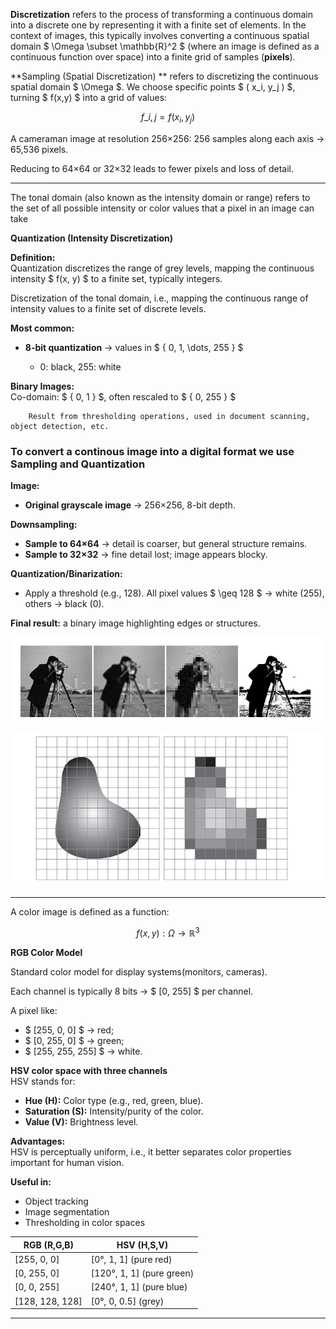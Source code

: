 **Discretization** refers to the process of transforming a continuous domain into a discrete one by representing it with a finite set of elements. In the context of images, this typically involves converting a continuous spatial domain $ \Omega \subset \mathbb{R}^2 $ (where an image is defined as a continuous function over space) into a finite grid of samples (**pixels**).

**Sampling (Spatial Discretization) ** refers to discretizing the continuous spatial domain $ \Omega $. We choose specific points $ ( x_i, y_j ) $, turning $ f(x,y) $ into a grid of values:

$$ f\_{i,j} = f(x_i, y_j) $$

A cameraman image at resolution 256×256: 256 samples along each axis → 65,536 pixels.

Reducing to 64×64 or 32×32 leads to fewer pixels and loss of detail.

<hr>

The tonal domain (also known as the intensity domain or range) refers to the set of all possible intensity or color values that a pixel in an image can take

**Quantization (Intensity Discretization)**

**Definition:**  
Quantization discretizes the range of grey levels, mapping the continuous intensity $ f(x, y) $ to a finite set, typically integers.

Discretization of the tonal domain, i.e., mapping the continuous range of intensity values to a finite set of discrete levels.

**Most common:**

-   **8-bit quantization** → values in $ \{ 0, 1, \dots, 255 \} $

    -   0: black, 255: white

**Binary Images:**  
Co-domain: $ \{ 0, 1 \} $, often rescaled to $ \{ 0, 255 \} $

        Result from thresholding operations, used in document scanning, object detection, etc.

<h3>
To convert a continous image into a digital format we use Sampling and Quantization
</h3>

**Image:**

-   **Original grayscale image** → 256×256, 8-bit depth.

**Downsampling:**

-   **Sample to 64×64** → detail is coarser, but general structure remains.
-   **Sample to 32×32** → fine detail lost; image appears blocky.

**Quantization/Binarization:**

-   Apply a threshold (e.g., 128). All pixel values $ \geq 128 $ → white (255), others → black (0).

**Final result:** a binary image highlighting edges or structures.

![alt text](/images/image-1.png)

![alt text](/images/samplingandquantization.png)

<hr>

A color image is defined as a function:

$$ f(x, y): \Omega \rightarrow \mathbb{R}^3 $$

**RGB Color Model**

Standard color model for display systems(monitors, cameras).

Each channel is typically 8 bits → $ [0, 255] $ per channel.

A pixel like:

-   $ [255, 0, 0] $ → red;
-   $ [0, 255, 0] $ → green;
-   $ [255, 255, 255] $ → white.

**HSV color space with three channels**  
HSV stands for:

-   **Hue (H):** Color type (e.g., red, green, blue).
-   **Saturation (S):** Intensity/purity of the color.
-   **Value (V):** Brightness level.

**Advantages:**  
HSV is perceptually uniform, i.e., it better separates color properties important for human vision.

**Useful in:**

-   Object tracking
-   Image segmentation
-   Thresholding in color spaces

| RGB (R,G,B)     | HSV (H,S,V)               |
| --------------- | ------------------------- |
| [255, 0, 0]     | [0°, 1, 1] (pure red)     |
| [0, 255, 0]     | [120°, 1, 1] (pure green) |
| [0, 0, 255]     | [240°, 1, 1] (pure blue)  |
| [128, 128, 128] | [0°, 0, 0.5] (grey)       |

<hr>


